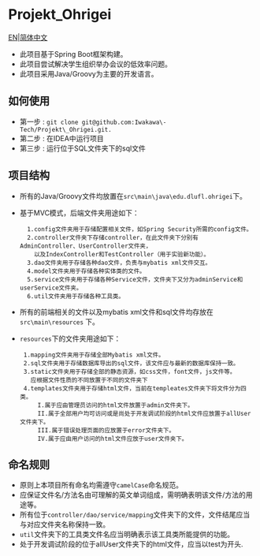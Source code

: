 # Projekt\_Ohrigei

[EN](https://github.com/Iwakawa-Tech/Projekt_Ohrigei/blob/develop/README.md)|[简体中文](https://github.com/Iwakawa-Tech/Projekt_Ohrigei/blob/develop/README-ZH.md)

* 此项目基于Spring Boot框架构建。
* 此项目尝试解决学生组织举办会议的低效率问题。
* 此项目采用Java/Groovy为主要的开发语言。

## 如何使用

* 第一步 : `git clone git@github.com:Iwakawa\-Tech/Projekt\_Ohrigei.git.`
* 第二步 : 在IDEA中运行项目
* 第三步 : 运行位于SQL文件夹下的sql文件


## 项目结构


* 所有的Java/Groovy文件均放置在`src\main\java\edu.dlufl.ohrigei`下。
* 基于MVC模式，后端文件夹用途如下：

        1.config文件夹用于存储配置相关文件，如Spring Security所需的config文件。
        2.controller文件夹下存储controller，在此文件夹下分别有AdminController、UserController文件夹，
          以及IndexController和TestController（用于实验新功能）。
        3.dao文件夹用于存储各种dao文件，负责与mybatis xml文件交互。
        4.model文件夹用于存储各种实体类的文件。
        5.service文件夹用于存储各种Service文件，文件夹下又分为adminService和userService文件夹。
        6.util文件夹用于存储各种工具类。  
*  所有的前端相关的文件以及mybatis xml文件和sql文件均存放在`src\main\resources` 下。
*  `resources`下的文件夹用途如下：

        1.mapping文件夹用于存储全部Mybatis xml文件。
        2.sql文件夹用于存储数据库导出的sql文件，该文件应与最新的数据库保持一致。
        3.static文件夹用于存储全部的静态资源，如css文件，font文件，js文件等。
          应根据文件性质的不同放置于不同的文件夹下
        4.templates文件夹用于存储html文件，当前在templeates文件夹下将文件分为四类。
            I.属于应由管理员访问的html文件放置于admin文件夹下。
            II.属于全部用户均可访问或是尚处于开发调试阶段的html文件应放置于allUser文件夹下。
            III.属于错误处理页面的应放置于error文件夹下。
            IV.属于应由用户访问的html文件应放于user文件夹下。



## 命名规则


* 原则上本项目所有命名均需遵守`camelCase`命名规范。
* 应保证文件名/方法名由可理解的英文单词组成，需明确表明该文件/方法的用途等。
* 所有位于`controller/dao/service/mapping`文件夹下的文件，文件结尾应当与对应文件夹名称保持一致。
* `util`文件夹下的工具类文件名应当明确表示该工具类所能提供的功能。
* 处于开发调试阶段的位于allUser文件夹下的html文件，应当以test为开头.

     

